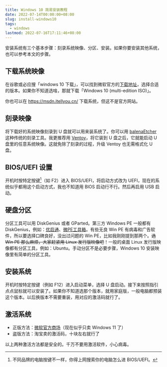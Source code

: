 ```yaml
---
title: Windows 10 简易安装教程
date: 2022-07-14T00:00:00+08:00
slug: install-windows10
tags:
  - windows
lastmod: 2022-07-16T17:11:46+08:00
---
```


安装系统有三个基本步骤：刻录系统映像、分区、安装。如果你要安装其他系统，也可以参考本文的步骤。

## 下载系统映像

在谷歌或必应搜「windows 10 下载」，可以找到微软官方的[下载地址](https://www.microsoft.com/zh-cn/software-download/windows10ISO)，选择合适的版本。如果你不知道选啥，那就下载「Windows 10 (multi-edition ISO)」。

你也可以在 <https://msdn.itellyou.cn/> 下载系统，但这不是官方网站。

## 刻录映像

将下载好的系统映像刻录到 U 盘就可以用来装系统了。你可以用 [balenaEtcher](https://www.balena.io/etcher/) 这种传统的刻录工具。我更推荐用 [Ventoy](https://www.ventoy.net/cn/index.html)，将它装到 U 盘之后，它就能启动 U 盘里的任意系统映像。这就免除了刻录的过程，升级 Ventoy 也无需格式化 U 盘。

## BIOS/UEFI 设置

开机时按特定按键[^jian]（如 F2）进入 BIOS/UEFI，将启动方式改为 UEFI，现在的系统似乎都用这个启动方式，我也不知道用 BIOS 启动行不行。然后再启用 USB 启动。

[^jian]: 不同品牌的电脑按键不一样，你得上网搜索你的电脑怎么进 BIOS/UEFI。

## 硬盘分区

分区工具可以用 DiskGenius 或者 GParted。第三方 Windows PE 一般都有 DiskGenius，例如：[优启通](https://www.upe.net/)、[微PE工具箱](https://www.wepe.com.cn/)。有些无良 Win PE 有病毒和广告软件，所以要选择口碑良好，没出过问题的 Win PE，比如我刚刚提到那两个。~~选 Win PE 那么麻烦，大家赶紧用 Linux 发行版映像吧~~！一般的桌面 Linux 发行版映像都有分区工具，例如：Ubuntu。手动分区不是必要步骤，Windows 10 安装映像里有简单的分区工具。

## 安装系统

开机时按特定按键（例如 F12）进入启动菜单，选择 U 盘启动。接下来按照指引点点鼠标就可以安装了。如果你不知道选那个版本，就用家庭版，一般电脑都预装这个版本。以后换版本不需要重装，用对应的激活码就行了。

## 激活系统

- 正版方法：[微软官方商场](https://www.microsoftstore.com.cn/windows/windows-10-home)（现在似乎只卖 Windows 11 了）
- 盗版方法：淘宝卖的激活码，十块左右就行了

以上两种激活方法都是安全的。千万不要用激活软件，小心病毒。
